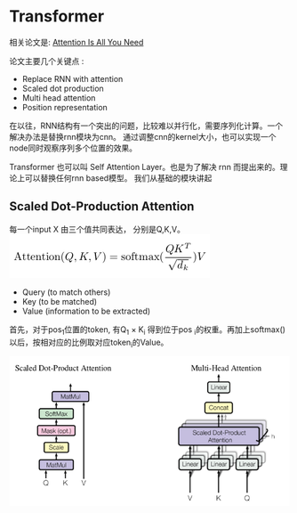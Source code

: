 # Transformer

相关论文是: [Attention Is All You Need](https://github.com/wangruichens/papers-machinelearning/blob/master/nlp/Attention%20Is%20All%20You%20Need.pdf)

论文主要几个关键点 : 
* Replace RNN with attention
* Scaled dot production 
* Multi head attention
* Position representation

在以往，RNN结构有一个突出的问题，比较难以并行化，需要序列化计算。一个解决办法是替换rnn模块为cnn。
通过调整cnn的kernel大小，也可以实现一个node同时观察序列多个位置的效果。

Transformer 也可以叫 Self Attention Layer。也是为了解决 rnn 而提出来的。理论上可以替换任何rnn based模型。
我们从基础的模块讲起

## Scaled Dot-Production Attention
每一个input X 由三个值共同表达， 分别是Q,K,V。
![2](2.png)
- Query (to match others)
- Key (to be matched)
- Value (information to be extracted)

首先，对于pos<sub>1</sub>位置的token, 有Q<sub>1</sub> × K<sub>i</sub> 得到位于pos <sub>i</sub>的权重。再加上softmax()以后，按相对应的比例取对应token<sub>i</sub>的Value。

![1](1.png)

